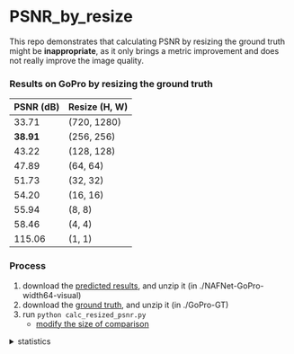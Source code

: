 # PSNR_by_resize

This repo demonstrates that calculating PSNR by resizing the ground truth might be **inappropriate**, as it only brings a metric improvement and does not really improve the image quality.

### Results on GoPro by resizing the ground truth


| PSNR (dB) | Resize (H, W) |
| :----------------------------------- | :------ |
| 33.71| (720, 1280)|
| **38.91**| (256, 256)|
| 43.22| (128, 128)|
| 47.89| (64, 64)|
| 51.73| (32, 32)|
| 54.20| (16, 16)|
| 55.94| (8, 8)|
| 58.46| (4, 4)|
| 115.06| (1, 1)|


### Process

1. download the [predicted results](https://pan.baidu.com/s/1LdjRwLcWVjgwCFwTJ96wiw?pwd=f7p3), and unzip it (in ./NAFNet-GoPro-width64-visual)
2. download the [ground truth](https://pan.baidu.com/s/1wPfPJANoUk5z8Dq99yTPCw?pwd=b66v), and unzip it (in ./GoPro-GT)
3. run ```python calc_resized_psnr.py```
    * [modify the size of comparison](https://github.com/mayorx/PSNR_by_resize/blob/main/calc_resized_psnr.py#L23-L24)


<details>
<summary>statistics</summary>

![visitors](https://visitor-badge.glitch.me/badge?page_id=mayorx/PSNR_by_resize)

</details>
